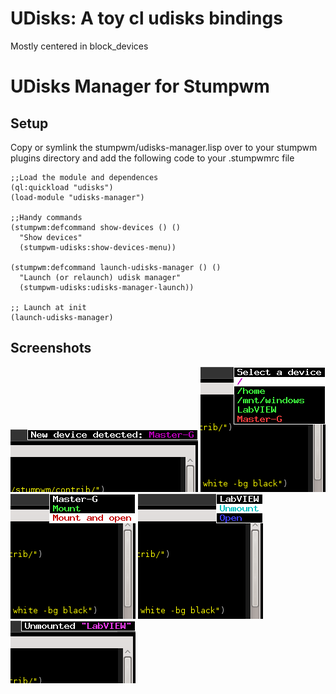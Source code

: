 UDisks: A toy cl udisks bindings
================================

Mostly centered in block_devices


UDisks Manager for Stumpwm
==========================

Setup
-----

Copy or symlink the stumpwm/udisks-manager.lisp over to your stumpwm
plugins directory and add the following code to your .stumpwmrc file

``` Lisp
;;Load the module and dependences
(ql:quickload "udisks")
(load-module "udisks-manager")

;;Handy commands
(stumpwm:defcommand show-devices () ()
  "Show devices"
  (stumpwm-udisks:show-devices-menu))

(stumpwm:defcommand launch-udisks-manager () ()
  "Launch (or relaunch) udisk manager"
  (stumpwm-udisks:udisks-manager-launch))

;; Launch at init
(launch-udisks-manager)
```


Screenshots
-----------

![New device](screenshots/new.png)
![Devices menu](screenshots/menu.png)
![Actions menu](screenshots/actions.png)
![Actions menu2](screenshots/actions2.png)
![Unmount device](screenshots/unmounted.png)
